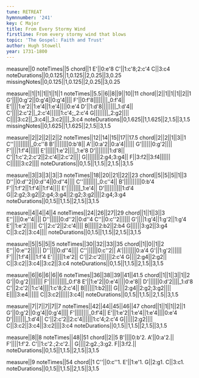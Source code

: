 ```yaml
---
tune: RETREAT
hymnnumber: '241'
key: C Major
title: From Every Stormy Wind
firstline: From every stormy wind that blows
topic: 'The Gospel: Faith and Trust'
author: Hugh Stowell
year: 1731-1800
---
```

measure||0
noteTimes||5
chord||1
E'||0:e'8
C'||1:c'8;2:c'4
C||3:c4
noteDurations||0,0.125||1,0.125||2,0.25||3,0.25
missingNotes||0,0.125||1,0.125||2,0.25||3,0.25

measure||1||1||1||1||1||1
noteTimes||5.5||6||8||9||10||11
chord||2||1||1||1||2||1
G'||||0:g'2||0:g'4||0:g'4||||
F'||0:f'8||||||||_0:f'4||
E'||||1:e'2||1:e'4||1:e'4||||0:e'4
D'||1:d'8||||||||_1:d'4||
C'||||2:c'2||_2:c'4||||||1:c'4;_2:c'4
G||||||||_2:g2||||
C||||3:c2||_3:c4||_3:c2||||_3:c4
noteDurations||0,1.625||1,1.625||2,1.5||3,1.5
missingNotes||0,1.625||1,1.625||2,1.5||3,1.5

measure||2||2||2||2||2
noteTimes||12||14||15||17||17.5
chord||2||2||1||3||1
C''||||||||||_0:c''8
B'||||||||0:b'8||
A'||0:a'2||0:a'4||||||
G'||||||0:g'2||||
F'||||1:f'4||||||
E'||||||1:e'2||||_1:e'8
D'||||||||1:d'8||
C'||1:c'2;2:c'2||2:c'4||2:c'2||||
G||||||||2:g4;3:g4||
F||3:f2||3:f4||||||
C||||||3:c2||||
noteDurations||0,1.5||1,1.5||2,1.5||3,1.5

measure||3||3||3||3||3
noteTimes||18||20||21||22||23
chord||5||5||5||1||3
D''||0:d''2||0:d''4||0:d''4||||
C''||||||||_0:c''4||
B'||||||||||0:b'4
F'||1:f'2||1:f'4||1:f'4||||
E'||||||||_1:e'4||
D'||||||||||1:d'4
G||2:g2;3:g2||2:g4;3:g4||2:g2;3:g2||||2:g4;3:g4
noteDurations||0,1.5||1,1.5||2,1.5||3,1.5

measure||4||4||4||4
noteTimes||24||26||27||29
chord||1||1||3||3
E''||||0:e''4||||
D''||||||0:d''2||0:d''4
C''||0:c''2||||||
G'||||1:g'4||1:g'2||1:g'4
E'||1:e'2||||||
C'||2:c'2||2:c'4||||
B||||||2:b2||2:b4
G||||||3:g2||3:g4
C||3:c2||3:c4||||
noteDurations||0,1.5||1,1.5||2,1.5||3,1.5

measure||5||5||5||5
noteTimes||30||32||33||35
chord||1||0||1||2
E''||0:e''2||||||
D''||||0:d''4||||
C''||||||0:c''2||
A'||||||||0:a'4
G'||1:g'2||||||
F'||||1:f'4||||1:f'4
E'||||||1:e'2||
C'||2:c'2||||||2:c'4
G||||2:g4||2:g2||
C||3:c2||3:c4||3:c2||3:c4
noteDurations||0,1.5||1,1.5||2,1.5||3,1.5

measure||6||6||6||6||6
noteTimes||36||38||39||41||41.5
chord||1||1||3||1||2
G'||0:g'2||||||||
F'||||||||||_0:f'8
E'||1:e'2||0:e'4||||0:e'8||
D'||||||0:d'2||||_1:d'8
C'||2:c'2||1:c'4||||1:c'8;2:c'4||
B||||||1:b2||||
G||||2:g4||2:g2;3:g2||||
E||||3:e4||||||
C||3:c2||||||3:c4||
noteDurations||0,1.5||1,1.5||2,1.5||3,1.5

measure||7||7||7||7||7
noteTimes||42||44||45||46||47
chord||1||1||1||2||1
G'||0:g'2||0:g'4||0:g'4||||
F'||||||||_0:f'4||
E'||1:e'2||1:e'4||1:e'4||||0:e'4
D'||||||||_1:d'4||
C'||2:c'2||2:c'4||||||1:c'4;2:c'4
G||||||2:g2||||
C||3:c2||3:c4||3:c2||||3:c4
noteDurations||0,1.5||1,1.5||2,1.5||3,1.5

measure||8||8
noteTimes||48||51
chord||2||5
B'||||0:b'2.
A'||0:a'2.||
F'||||1:f'2.
C'||1:c'2.;2:c'2.||
G||||2:g2.;3:g2.
F||3:f2.||
noteDurations||0,1.5||1,1.5||2,1.5||3,1.5

measure||9
noteTimes||54
chord||1
C''||0:c''1.
E'||1:e'1.
G||2:g1.
C||3:c1.
noteDurations||0,1.5||1,1.5||2,1.5||3,1.5

